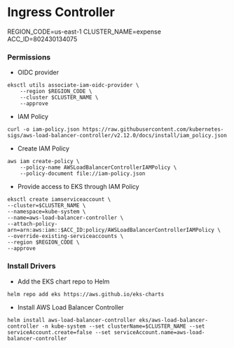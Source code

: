 # Ingress Controller

REGION_CODE=us-east-1
CLUSTER_NAME=expense
ACC_ID=802430134075

### Permissions

* OIDC provider
```
eksctl utils associate-iam-oidc-provider \
    --region $REGION_CODE \
    --cluster $CLUSTER_NAME \
    --approve
```
* IAM Policy
```
curl -o iam-policy.json https://raw.githubusercontent.com/kubernetes-sigs/aws-load-balancer-controller/v2.12.0/docs/install/iam_policy.json
```
* Create IAM Policy
```
aws iam create-policy \
    --policy-name AWSLoadBalancerControllerIAMPolicy \
    --policy-document file://iam-policy.json
```
* Provide access to EKS through IAM Policy
```
eksctl create iamserviceaccount \
--cluster=$CLUSTER_NAME \
--namespace=kube-system \
--name=aws-load-balancer-controller \
--attach-policy-arn=arn:aws:iam::$ACC_ID:policy/AWSLoadBalancerControllerIAMPolicy \
--override-existing-serviceaccounts \
--region $REGION_CODE \
--approve
```

### Install Drivers

* Add the EKS chart repo to Helm
```
helm repo add eks https://aws.github.io/eks-charts
```

* Install AWS Load Balancer Controller
```
helm install aws-load-balancer-controller eks/aws-load-balancer-controller -n kube-system --set clusterName=$CLUSTER_NAME --set serviceAccount.create=false --set serviceAccount.name=aws-load-balancer-controller
```